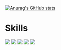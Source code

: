 

[![Anurag's GitHub stats](https://github-readme-stats.vercel.app/api?username=wjdaudwlr&theme=dark&show_icons=true)](https://github.com/anuraghazra/github-readme-stats)

# Skills

<img src="https://img.shields.io/badge/Python-3766AB?style=flat-square&logo=Python&logoColor=white"/></a>
<img src="https://img.shields.io/badge/C-A8B9CC?style=flat-square&logo=C&logoColor=white"/></a>
<img src="https://img.shields.io/badge/C++-00599C?style=flat-square&logo=C++&logoColor=white"/></a>
<img src="https://img.shields.io/badge/Unity-000000C?style=flat-square&logo=Unity&logoColor=white"/></a>
<img src="https://img.shields.io/badge/Unreal Engine-313131?style=flat-square&logo=UnrealEngine&logoColor=white"/></a>

